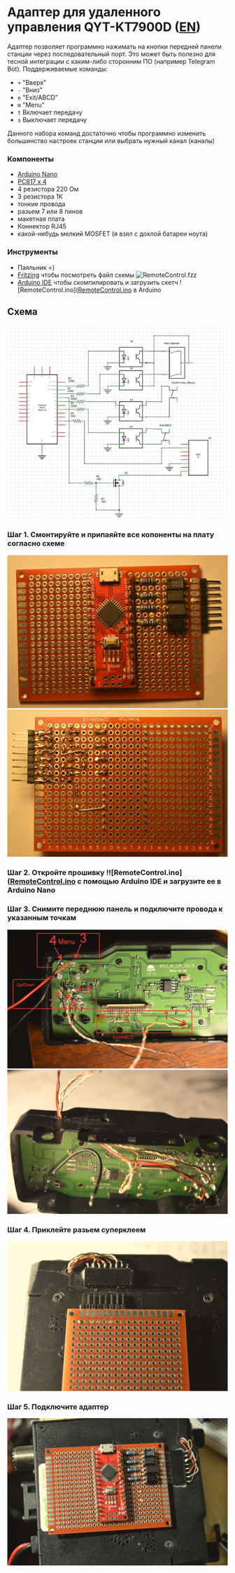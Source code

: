 # Адаптер для удаленного управления QYT-KT7900D ([EN](README.md))

Адаптер позволяет программно нажимать на кнопки передней панели станции через последовательный порт. Это может быть полезно для тесной интеграции с каким-либо сторонним ПО (например Telegram Bot).  Поддерживаемые команды:

- ```+``` "Вверх"
- ```-``` "Вниз"
- ```e``` "Exit/ABCD"
- ```m``` "Menu"
- ```t``` Включает передачу
- ```s``` Выключает передачу

Данного набора команд достаточно чтобы программно изменить большинство настроек станции или выбрать нужный канал (каналы)

### Компоненты

- [Arduino Nano](https://docs.arduino.cc/hardware/nano)
- [PC817 x 4](https://www.farnell.com/datasheets/73758.pdf)
- 4 резистора 220 Ом
- 3 резистора 1К
- тонкие провода
- разьем 7 или 8 пинов
- макетная плата
- Коннектор RJ45 
- какой-нибудь мелкий MOSFET (я взял с дохлой батареи ноута)

### Инструменты

- Паяльник =)
- [Fritzing](https://github.com/fritzing/fritzing-app/releases) чтобы посмотреть файл схемы ![RemoteControl.fzz](https://github.com/satcom-uhf/QYT-KT7900D/blob/main/RemoteControl/RemoteControl.fzz)
- [Arduino IDE](https://www.arduino.cc/en/software) чтобы скомпилировать и загрузить скетч ![RemoteControl.ino]([RemoteControl.ino](https://github.com/satcom-uhf/QYT-KT7900D/blob/main/RemoteControl/RemoteControl.ino) в Arduino

## Схема
![Scheme](Scheme.png)

### Шаг 1. Смонтируйте и припаяйте все копоненты на плату согласно схеме
![Board1](BreadBoard1.png)
![Board2](BreadBoard2.png)

### Шаг 2. Откройте прошивку  !![RemoteControl.ino]([RemoteControl.ino](https://github.com/satcom-uhf/QYT-KT7900D/blob/main/RemoteControl/RemoteControl.ino) с помощью Arduino IDE и загрузите ее в Arduino Nano
### Шаг 3. Снимите переднюю панель и подключите провода к указанным точкам

![ConnectionPoints](FrontPanelPoints.png)
![Wires](FrontPanelWires.png)
### Шаг 4. Приклейте разьем суперклеем
![Connector](Connector.png)

### Шаг 5. Подключите адаптер
![Connected](Connected.png)

